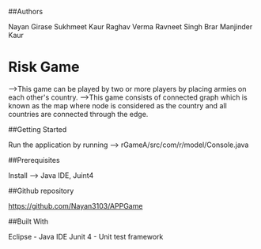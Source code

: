 ##Authors

Nayan Girase
Sukhmeet Kaur
Raghav Verma
Ravneet Singh Brar
Manjinder Kaur

# Risk Game

-->This game can be played by two or more players by placing armies on each other's country.
-->This game consists of connected graph which is known as the map where node is considered as the country and all countries are connected through the edge.

##Getting Started

Run the application by running --> rGameA/src/com/r/model/Console.java

##Prerequisites

Install --> Java IDE, Juint4


##Github repository

https://github.com/Nayan3103/APPGame

##Built With

Eclipse - Java IDE
Junit 4 - Unit test framework





